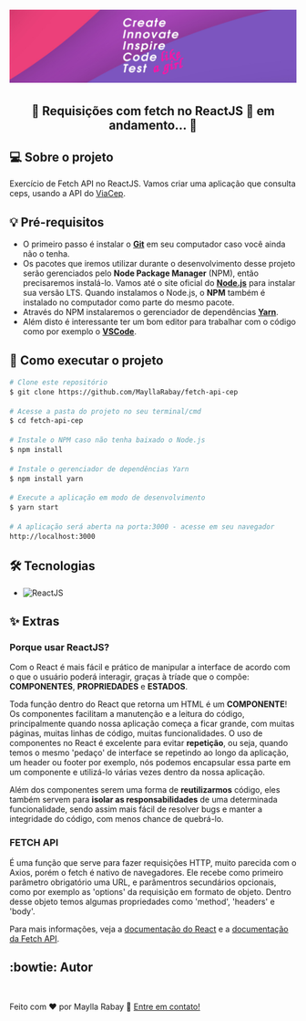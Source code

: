 <h1 align="center">
  <img alt="Create, innovate, inspire, code and test like a girl!" title="#MeuBanner" src="./banner.png" />
</h1>

<h2 align="center"> 
	🚧 Requisições com fetch no ReactJS 🚀 em andamento... 🚧
</h2>

## 💻 Sobre o projeto

 Exercício de Fetch API no ReactJS.
 Vamos criar uma aplicação que consulta ceps, usando a API do [ViaCep](https://viacep.com.br/).

## 💡 Pré-requisitos
 - O primeiro passo é instalar o [**Git**](https://git-scm.com) em seu computador caso você ainda não o tenha. 
 - Os pacotes que iremos utilizar durante o desenvolvimento desse projeto serão gerenciados pelo **Node Package Manager** (NPM), então precisaremos instalá-lo. Vamos até o site oficial do [**Node.js**](https://nodejs.org/en/) para instalar sua versão LTS. Quando instalamos o Node.js, o **NPM** também é instalado no computador como parte do mesmo pacote. 
 - Através do NPM instalaremos o gerenciador de dependências [**Yarn**](https://yarnpkg.com/getting-started).
 - Além disto é interessante ter um bom editor para trabalhar com o código como por exemplo o [**VSCode**](https://code.visualstudio.com/download).

## 🚀 Como executar o projeto
```bash
# Clone este repositório
$ git clone https://github.com/MayllaRabay/fetch-api-cep

# Acesse a pasta do projeto no seu terminal/cmd
$ cd fetch-api-cep

# Instale o NPM caso não tenha baixado o Node.js
$ npm install

# Instale o gerenciador de dependências Yarn
$ npm install yarn

# Execute a aplicação em modo de desenvolvimento
$ yarn start

# A aplicação será aberta na porta:3000 - acesse em seu navegador 
http://localhost:3000
```
## 🛠 Tecnologias
  - ![ReactJS](https://img.shields.io/badge/-ReactJS-4682b4)

## ✨ Extras
### Porque usar ReactJS?
 Com o React é mais fácil e prático de manipular a interface de acordo com o que o usuário poderá interagir, graças à tríade que o compõe: **COMPONENTES**, **PROPRIEDADES** e **ESTADOS**.

 Toda função dentro do React que retorna um HTML é um **COMPONENTE**! Os componentes facilitam a manutenção e a leitura do código, principalmente quando nossa aplicação começa a ficar grande, com muitas páginas, muitas linhas de código, muitas funcionalidades. O uso de componentes no React é excelente para evitar **repetição**, ou seja, quando temos o mesmo 'pedaço' de interface se repetindo ao longo da aplicação, um header ou footer por exemplo, nós podemos encapsular essa parte em um componente e utilizá-lo várias vezes dentro da nossa aplicação. 
 
 Além dos componentes serem uma forma de **reutilizarmos** código, eles também servem para **isolar as responsabilidades** de uma determinada funcionalidade, sendo assim mais fácil de resolver bugs e manter a integridade do código, com menos chance de quebrá-lo.
### FETCH API
 É uma função que serve para fazer requisições HTTP, muito parecida com o Axios, porém o fetch é nativo de navegadores. Ele recebe como primeiro parâmetro obrigatório uma URL, e parâmentros secundários opcionais, como por exemplo as 'options' da requisição em formato de objeto. Dentro desse objeto temos algumas propriedades como 'method', 'headers' e 'body'.

 Para mais informações, veja a [documentação do React](https://create-react-app.dev/docs/getting-started/) e a [documentação da Fetch API](https://developer.mozilla.org/pt-BR/docs/Web/API/Fetch_API).

## :bowtie: Autor
<a href="https://github.com/mayllarabay/">
 <img style="border-radius: 50%" src="https://avatars.githubusercontent.com/u/68441361?v=4" 
 width="100px" alt="" />
</a>

Feito com ❤️ por Maylla Rabay 👋 [Entre em contato!](https://www.linkedin.com/in/mayllarabay/)
